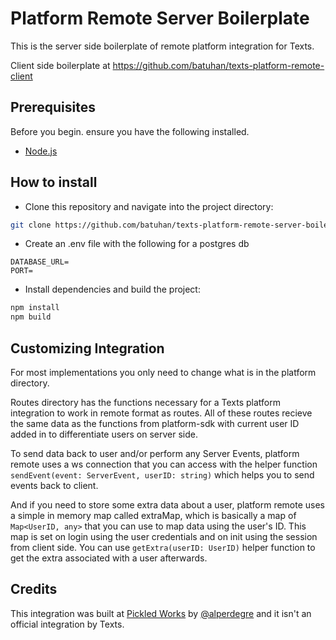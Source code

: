 # Platform Remote Server Boilerplate

This is the server side boilerplate of remote platform integration for Texts. 

Client side boilerplate at https://github.com/batuhan/texts-platform-remote-client

## Prerequisites

Before you begin. ensure you have the following installed.

- [Node.js](https://nodejs.org/en)

## How to install

- Clone this repository and navigate into the project directory:
```bash
git clone https://github.com/batuhan/texts-platform-remote-server-boilerplate.git && cd texts-platform-remote-server-boilerplate
```
- Create an .env file with the following for a postgres db
```
DATABASE_URL=
PORT=
```
- Install dependencies and build the project:
```bash
npm install
npm build
```

## Customizing Integration

For most implementations you only need to change what is in the platform directory. 

Routes directory has the functions necessary for a Texts platform integration to work in remote format as routes. All of these routes recieve the same data as the functions from platform-sdk with current user ID added in to differentiate users on server side.

To send data back to user and/or perform any Server Events, platform remote uses a ws connection that you can access with the helper function `sendEvent(event: ServerEvent, userID: string)` which helps you to send events back to client.

And if you need to store some extra data about a user, platform remote uses a simple in memory map called extraMap, which is basically a map of `Map<UserID, any>` that you can use to map data using the user's ID. This map is set on login using the user credentials and on init using the session from client side. You can use `getExtra(userID: UserID)` helper function to get the extra associated with a user afterwards.

## Credits
This integration was built at [Pickled Works](https://pickled.works/) by [@alperdegre](https://github.com/alperdegre/) and it isn't an official integration by Texts.
